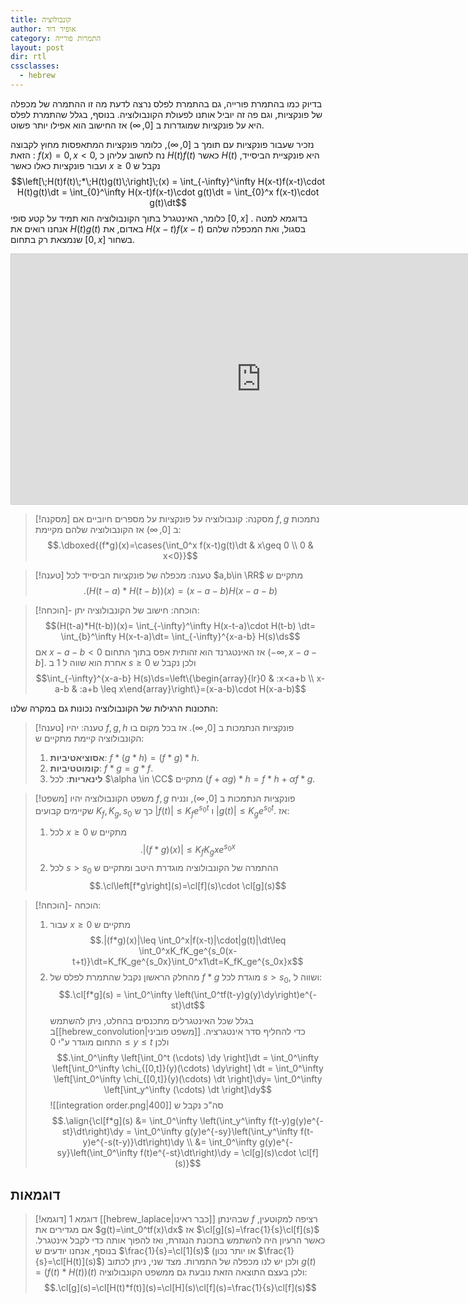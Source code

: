 ```yaml
---
title: קונבולוציה
author: אופיר דוד
category: התמרות פורייה
layout: post
dir: rtl
cssclasses:
  - hebrew
---
```

בדיוק כמו בהתמרת פורייה, גם בהתמרת לפלס נרצה לדעת מה זו ההתמרה של מכפלה של פונקציות, וגם פה זה יוביל אותנו לפעולת הקונבולוציה. בנוסף, בגלל שהתמרת לפלס היא על פונקציות שמוגדרות ב $[0,\infty)$ אז החישוב הוא אפילו יותר פשוט.

נזכיר שעבור פונקציות עם תומך ב $[0,\infty)$, כלומר פונקציות המתאפסות מחוץ לקבוצה הזאת : $f(x)=0, x<0$, נח לחשוב עליהן כ $H(t)f(t)$ כאשר $H(t)$ היא פונקציית הביסייד, ועבור פונקציות כאלו כאשר $x\geq 0$ נקבל ש 
$$\left[\;H(t)f(t)\;*\;H(t)g(t)\;\right]\;(x) = \int_{-\infty}^\infty H(x-t)f(x-t)\cdot H(t)g(t)\dt = \int_{0}^\infty H(x-t)f(x-t)\cdot g(t)\dt = \int_{0}^x f(x-t)\cdot g(t)\dt$$
כלומר, האינטגרל בתוך הקונבולוציה הוא תמיד על קטע סופי $[0,x]$ .
בדוגמא למטה אנחנו רואים את $H(t)g(t)$ באדום, את $H(x-t)f(x-t)$ בסגול, ואת המכפלה שלהם שנמצאת רק בתחום $[0,x]$ בשחור.
<iframe src="https://www.desmos.com/calculator/ojkqu75uok?embed" width="800" height="400" style="border: 1px solid #ccc" frameborder=0></iframe>

> [!מסקנה] מסקנה: קונבולוציה על פונקציות על מספרים חיוביים
> אם $f,g$ נתמכות ב $[0,\infty)$ אז הקונבולוציה שלהם מקיימת:
> $$.\dboxed{(f*g)(x)=\cases{\int_0^x f(x-t)g(t)\dt & x\geq 0 \\ 0 & x<0}}$$

> [!טענה] טענה: מכפלה של פונקציות הביסייד
> לכל $a,b\in \RR$ מתקיים ש 
> $$.(H(t-a)*H(t-b))(x) = (x-a-b)H(x-a-b)$$

> [!הוכחה]- הוכחה:
> חישוב של הקונבולוציה יתן:
> $$(H(t-a)*H(t-b))(x)= \int_{-\infty}^\infty H(x-t-a)\cdot H(t-b) \dt= \int_{b}^\infty H(x-t-a)\dt= \int_{-\infty}^{x-a-b} H(s)\ds$$
> אם $x-a-b<0$ אז האינטגרנד הוא זהותית אפס בתוך התחום $(-\infty,x-a-b]$. אחרת הוא שווה ל 1 ב $s\geq 0$ ולכן נקבל ש
> $$\int_{-\infty}^{x-a-b} H(s)\ds=\left\{\begin{array}{lr}0 & :x<a+b \\ x-a-b & :a+b \leq x\end{array}\right\}=(x-a-b)\cdot H(x-a-b)$$

התכונות הרגילות של הקונבולוציה נכונות גם במקרה שלנו:

> [!טענה] טענה:
> יהיו $f,g,h$ פונקציות הנתמכות ב $[0,\infty)$. אז בכל מקום בו הקונבולוציה קיימת מתקיים ש:
> 1. **אסוציאטיביות**: $f*(g*h)=(f*g)*h$.
> 2. **קומוטטיביות**: $f*g=g*f$.
> 3. **לינאריות**: לכל $\alpha \in \CC$ מתקיים $(f+\alpha g)*h=f*h+\alpha f*g$.

> [!משפט] משפט הקונבולוציה
> יהיו $f,g$ פונקציות הנתמכות ב $[0,\infty)$, ונניח שקיימים קבועים $K_f, K_g, s_0$ כך ש $|f(t)|\leq K_fe^{s_0t}$ ו $|g(t)|\leq K_g e^{s_0t}$. אז:
> 1. לכל $x\geq 0$ מתקיים ש
>    $$.|(f*g)(x)|\leq K_fK_gxe^{s_0x}$$
> 2. לכל $s>s_0$ ההתמרה של הקונבולוציה מוגדרת היטב ומתקיים ש 
>    $$.\cl\left[f*g\right](s)=\cl[f](s)\cdot \cl[g](s)$$

> [!הוכחה]- הוכחה:
> 1. עבור $x\geq 0$ מתקיים ש 
>    $$.|(f*g)(x)|\leq \int_0^x|f(x-t)|\cdot|g(t)|\dt\leq \int_0^xK_fK_ge^{s_0(x-t+t)}\dt=K_fK_ge^{s_0x}\int_0^x1\dt=K_fK_ge^{s_0x}x$$
> 2. מהחלק הראשון נקבל שהתמרת לפלס של $f*g$ מוגדת לכל $s>s_0$, ושווה ל:
>    $$.\cl[f*g](s) = \int_0^\infty \left(\int_0^tf(t-y)g(y)\dy\right)e^{-st}\dt$$
>    בגלל שכל האינטגרלים מתכנסים בהחלט, ניתן להשתמש ב[[hebrew_convolution|משפט פוביני]] כדי להחליף סדר אינטגרציה. התחום מוגדר ע"י $0\leq y\leq t$ ולכן $$.\int_0^\infty \left[\int_0^t (\cdots) \dy \right]\dt = \int_0^\infty \left[\int_0^\infty \chi_{[0,t]}(y)(\cdots) \dy\right] \dt = \int_0^\infty \left[\int_0^\infty \chi_{[0,t]}(y)(\cdots) \dt \right]\dy= \int_0^\infty \left[\int_y^\infty (\cdots) \dt \right]\dy$$
>    ![[integration order.png|400]]
>    סה"כ נקבל ש 
>    $$.\align{\cl[f*g](s) &= \int_0^\infty \left(\int_y^\infty f(t-y)g(y)e^{-st}\dt\right)\dy = \int_0^\infty g(y)e^{-sy}\left(\int_y^\infty f(t-y)e^{-s(t-y)}\dt\right)\dy \\ &= \int_0^\infty g(y)e^{-sy}\left(\int_0^\infty f(t)e^{-st}\dt\right)\dy = \cl[g](s)\cdot \cl[f](s)}$$
>    

## דוגמאות

> [!דוגמא] דוגמא 1
> [[hebrew_laplace|כבר ראינו]] שבהינתן $f$ רציפה למקוטעין, אם מגדירים את $g(t)=\int_0^tf(x)\dx$ אז $\cl[g](s)=\frac{1}{s}\cl[f](s)$ כאשר הרעיון היה להשתמש בתכונת הנגזרת, ואז להפוך אותה כדי לקבל אינטגרל. בנוסף, אנחנו יודעים ש $\frac{1}{s}=\cl[1](s)$ (או יותר נכון $\frac{1}{s}=\cl[H(t)](s)$) ולכן יש לנו מכפלה של התמרות. מצד שני, ניתן לכתוב $g(t)=(f(t)*H(t))(t)$ ולכן בעצם התוצאה הזאת נובעת גם ממשפט הקונבולוציה:
> $$.\cl[g](s)=\cl[H(t)*f(t)](s)=\cl[H](s)\cl[f](s)=\frac{1}{s}\cl[f](s)$$

